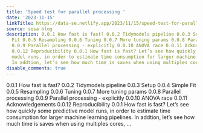 ```yaml
---
title: 'Speed test for parallel processing '
date: '2023-11-15'
linkTitle: https://data-se.netlify.app/2023/11/15/speed-test-for-parallel-processing/
source: sesa blog
description: 0.0.1 How fast is fast? 0.0.2 Tidymodels pipeline 0.0.3 Setup 0.0.4 Simple
  Fit 0.0.5 Resampling 0.0.6 Tuning 0.0.7 More tuning params 0.0.8 Parallel processing
  0.0.9 Parallel processing - explicitly 0.0.10 ANOVA race 0.0.11 Acknowledgements
  0.0.12 Reproducibility 0.0.1 How fast is fast? Let’s see how quickly some predictive
  model runs, in order to estimate time consumption for larger machine learning pipelines.
  In addtion, let’s see how much time is saves when using multiples cores, ...
disable_comments: true
---
```

0.0.1 How fast is fast? 0.0.2 Tidymodels pipeline 0.0.3 Setup 0.0.4 Simple Fit 0.0.5 Resampling 0.0.6 Tuning 0.0.7 More tuning params 0.0.8 Parallel processing 0.0.9 Parallel processing - explicitly 0.0.10 ANOVA race 0.0.11 Acknowledgements 0.0.12 Reproducibility 0.0.1 How fast is fast? Let’s see how quickly some predictive model runs, in order to estimate time consumption for larger machine learning pipelines. In addtion, let’s see how much time is saves when using multiples cores, ...